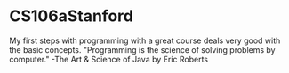 CS106aStanford
==============

My first steps with programming with a great course deals very good with the basic concepts.
"Programming is the science of solving problems by computer." -The Art & Science of Java by Eric Roberts 

